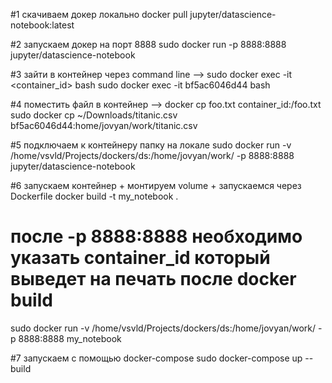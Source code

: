 #1 скачиваем докер локально
docker pull jupyter/datascience-notebook:latest

#2 запускаем докер на порт 8888
sudo docker run -p 8888:8888 jupyter/datascience-notebook

#3 зайти в контейнер через command line --> sudo docker exec -it <container_id> bash
sudo docker exec -it bf5ac6046d44 bash

#4 поместить файл в контейнер --> docker cp foo.txt container_id:/foo.txt
sudo docker cp ~/Downloads/titanic.csv bf5ac6046d44:home/jovyan/work/titanic.csv

#5 подключаем к контейнеру папку на локале
sudo docker run -v /home/vsvld/Projects/dockers/ds:/home/jovyan/work/ -p 8888:8888 jupyter/datascience-notebook

#6 запускаем контейнер + монтируем volume + запускаемся через Dockerfile
docker build -t my_notebook .
# после -p 8888:8888 необходимо указать container_id который выведет на печать после docker build
sudo docker run -v /home/vsvld/Projects/dockers/ds:/home/jovyan/work/ -p 8888:8888 my_notebook

#7 запускаем с помощью docker-compose
sudo docker-compose up --build